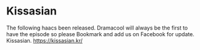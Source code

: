 # Kissasian
The following haacs been released. Dramacool will always be the first to have the episode so please Bookmark and add us on Facebook for update. Kissasian. https://kissasian.kr/
